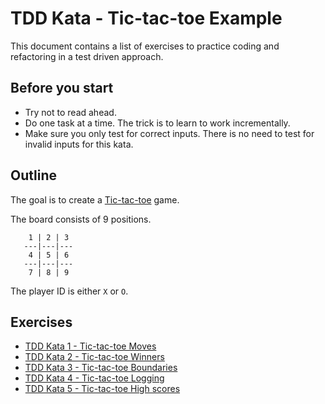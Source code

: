 # TDD Kata - Tic-tac-toe Example

This document contains a list of exercises to practice coding and refactoring in a test driven approach.

## Before you start

- Try not to read ahead.
- Do one task at a time. The trick is to learn to work incrementally.
- Make sure you only test for correct inputs. There is no need to test for invalid inputs for this kata.

## Outline

The goal is to create a [Tic-tac-toe](https://en.wikipedia.org/wiki/Tic-tac-toe) game.

The board consists of 9 positions.

```
    1 | 2 | 3
   ---|---|---
    4 | 5 | 6
   ---|---|---
    7 | 8 | 9
```

The player ID is either `X` or `O`.

## Exercises

- [TDD Kata 1 - Tic-tac-toe Moves](tdd_kata1.md)
- [TDD Kata 2 - Tic-tac-toe Winners](tdd_kata2.md)
- [TDD Kata 3 - Tic-tac-toe Boundaries](tdd_kata3.md)
- [TDD Kata 4 - Tic-tac-toe Logging](tdd_kata4.md)
- [TDD Kata 5 - Tic-tac-toe High scores](tdd_kata5.md)

